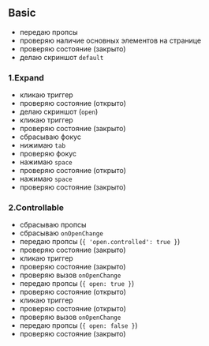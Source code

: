 ## Basic

- передаю пропсы
- проверяю наличие основных элементов на странице
- проверяю состояние (закрыто)
- делаю скриншот `default`


### 1.Expand

- кликаю триггер
- проверяю состояние (открыто)
- делаю скриншот (`open`)
- кликаю триггер
- проверяю состояние (закрыто)
- сбрасываю фокус
- нижимаю `tab`
- проверяю фокус
- нажимаю `space`
- проверяю состояние (открыто)
- нажимаю `space`
- проверяю состояние (закрыто)

### 2.Controllable

- сбрасываю пропсы
- сбрасываю `onOpenChange`
- передаю пропсы (`{ 'open.controlled': true }`)
- проверяю состояние (закрыто)
- кликаю триггер
- проверяю состояние (закрыто)
- проверяю вызов `onOpenChange`
- передаю пропсы (`{ open: true }`)
- проверяю состояние (открыто)
- кликаю триггер
- проверяю состояние (открыто)
- проверяю вызов `onOpenChange`
- передаю пропсы (`{ open: false }`)
- проверяю состояние (закрыто)